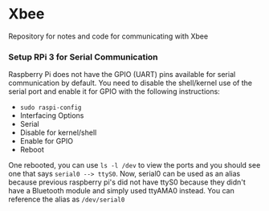 # Xbee
Repository for notes and code for communicating with Xbee

### Setup RPi 3 for Serial Communication
Raspberry Pi does not have the GPIO (UART) pins available for serial communication by default. You need to disable the shell/kernel use of the serial port and enable it for GPIO with the following instructions:

* `sudo raspi-config`
* Interfacing Options
* Serial
* Disable for kernel/shell
* Enable for GPIO
* Reboot

One rebooted, you can use `ls -l /dev` to view the ports and you should see one that says `serial0 --> ttyS0`. Now, serial0 can be used as an alias because previous raspberry pi's did not have ttyS0 because they didn't have a Bluetooth module and simply used ttyAMA0 instead. You can reference the alias as `/dev/serial0`



